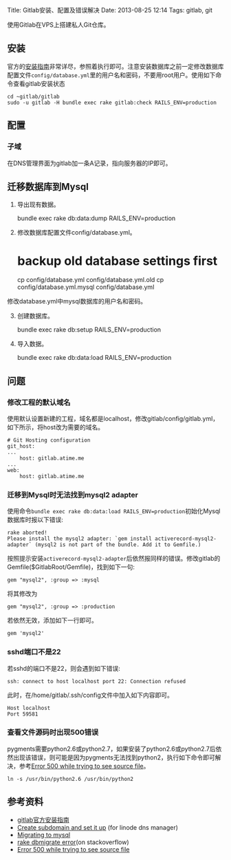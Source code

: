 Title: Gitlab安装、配置及错误解决
Date: 2013-08-25 12:14
Tags: gitlab, git


使用Gitlab在VPS上搭建私人Git仓库。
## 安装

官方的[安装指南](https///github.com/gitlabhq/gitlabhq/blob/stable/doc/installation.md)非常详尽，参照着执行即可。注意安装数据库之前一定修改数据库配置文件`config/database.yml`里的用户名和密码，不要用root用户。使用如下命令查看gitlab安装状态

    cd ~gitlab/gitlab
    sudo -u gitlab -H bundle exec rake gitlab:check RAILS_ENV=production

## 配置

### 子域

在DNS管理界面为gitlab加一条A记录，指向服务器的IP即可。
## 迁移数据库到Mysql

1. 导出现有数据。

	bundle exec rake db:data:dump RAILS_ENV=production

2. 修改数据库配置文件config/database.yml。

	# backup old database settings first
	cp config/database.yml config/database.yml.old
	cp config/database.yml.mysql config/database.yml

修改database.yml中mysql数据库的用户名和密码。

3. 创建数据库。

	bundle exec rake db:setup RAILS_ENV=production

4. 导入数据。

	bundle exec rake db:data:load RAILS_ENV=production

## 问题

### 修改工程的默认域名
使用默认设置新建的工程，域名都是localhost，修改gitlab/config/gitlab.yml，如下所示，将host改为需要的域名。

	# Git Hosting configuration
	git_host:
	...
	    host: gitlab.atime.me
	...
	web:
	    host: gitlab.atime.me

### 迁移到Mysql时无法找到mysql2 adapter

使用命令`bundle exec rake db:data:load RAILS_ENV=production`初始化Mysql数据库时报以下错误:

	rake aborted!
	Please install the mysql2 adapter: `gem install activerecord-mysql2-adapter` (mysql2 is not part of the bundle. Add it to Gemfile.)

按照提示安装`activerecord-mysql2-adapter`后依然报同样的错误。修改gitlab的Gemfile($GitlabRoot/Gemfile)，找到如下一句:

	gem "mysql2", :group => :mysql

将其修改为
	
	gem "mysql2", :group => :production

若依然无效，添加如下一行即可。
	
	gem 'mysql2'

### sshd端口不是22

若sshd的端口不是22，则会遇到如下错误:

    ssh: connect to host localhost port 22: Connection refused

此时，在/home/gitlab/.ssh/config文件中加入如下内容即可。

    Host localhost
    Port 59581

### 查看文件源码时出现500错误

pygments需要python2.6或python2.7，如果安装了python2.6或python2.7后依然出现该错误，则可能是因为pygments无法找到python2，执行如下命令即可解决，参考[Error 500 while trying to see source file](https///github.com/gitlabhq/gitlabhq/issues/1774)。

    ln -s /usr/bin/python2.6 /usr/bin/python2

## 参考资料

*  [gitlab官方安装指南](https///github.com/gitlabhq/gitlabhq/blob/stable/doc/installation.md)
*  [Create subdomain and set it up](http://forum.linode.com/viewtopic.php?t=8004%3E) (for linode dns manager)
*  [Migrating to mysql](http://blog.gitlabhq.com/migrating-to-mysql/)  
*  [rake dbmigrate error](http://stackoverflow.com/questions/8408936/rake-dbmigrate-error)(on stackoverflow)
*  [Error 500 while trying to see source file](https///github.com/gitlabhq/gitlabhq/issues/1774)

